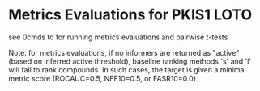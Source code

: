# Metrics Evaluations for PKIS1 LOTO

see 0cmds to for running metrics evaluations and pairwise t-tests

Note: for metrics evaluations, if no informers are returned as "active" (based on inferred active threshold), baseline ranking methods 's' and 'l' will fail to rank compounds. In such cases, the target is given a minimal metric score (ROCAUC=0.5, NEF10=0.5, or FASR10=0.0)



